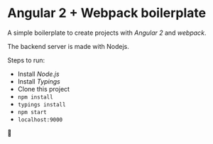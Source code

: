 # Angular 2 + Webpack boilerplate

A simple boilerplate to create projects with *Angular 2* and *webpack*.

The backend server is made with Nodejs.

Steps to run:

- Install *Node.js*
- Install *Typings*
- Clone this project
- `npm install`
- `typings install`
- `npm start`
- `localhost:9000`

:tada:
